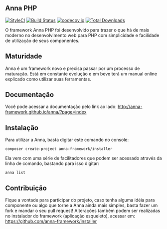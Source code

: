 ## Anna PHP

[![StyleCI](https://styleci.io/repos/46992617/shield)](https://styleci.io/repos/46992617)
[![Build Status](https://travis-ci.org/anna-framework/anna.svg?branch=master)](https://travis-ci.org/anna-framework/anna)
[![codecov.io](https://codecov.io/github/anna-framework/anna/coverage.svg?branch=master)](https://codecov.io/github/anna-framework/anna?branch=master)
[![Total Downloads](https://img.shields.io/packagist/dt/anna-framework/anna.svg?style=flat-square)](https://packagist.org/packages/anna-framework/anna)

O framework Anna PHP foi desenvolvido para trazer o que há de mais moderno no desenvolvimento web para PHP com simplicidade
e facilidade de utilização de seus componentes.

## Maturidade

Anna é um framework novo e precisa passar por um processo de maturação. Está em constante evolução e em beve terá um manual online explicado como utilizar
suas ferramentas.

## Documentação
Você pode acessar a documentação pelo link ao lado: http://anna-framework.github.io/anna/?page=index

## Instalação
Para utilizar a Anna, basta digitar este comando no console:

```
composer create-project anna-framework/installer
```

Ela vem com uma série de facilitadores que podem ser acessado através da linha de comando, bastando para isso digitar:
```
anna list
```

## Contribuição
Fique a vontade para participar do projeto, caso tenha alguma idéia para componente ou algo que torne a Anna ainda mais simples, basta fazer um fork e mandar o seu pull request!
Alterações também podem ser realizadas no instalador do framework (aplicação esqueleto), acessar em: https://github.com/anna-framework/installer
